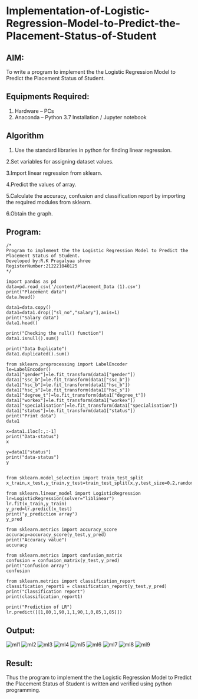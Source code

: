# Implementation-of-Logistic-Regression-Model-to-Predict-the-Placement-Status-of-Student

## AIM:
To write a program to implement the the Logistic Regression Model to Predict the Placement Status of Student.

## Equipments Required:
1. Hardware – PCs
2. Anaconda – Python 3.7 Installation / Jupyter notebook

## Algorithm
1. Use the standard libraries in python for finding linear regression.

2.Set variables for assigning dataset values.

3.Import linear regression from sklearn.

4.Predict the values of array.

5.Calculate the accuracy, confusion and classification report by importing the required modules from sklearn.

6.Obtain the graph.

## Program:
```
/*
Program to implement the the Logistic Regression Model to Predict the Placement Status of Student.
Developed by:R.K Pragalyaa shree
RegisterNumber:212221040125
*/
```
```
import pandas as pd
data=pd.read_csv('/content/Placement_Data (1).csv')
print("Placement data")
data.head()

data1=data.copy()
data1=data1.drop(["sl_no","salary"],axis=1)
print("Salary data")
data1.head()

print("Checking the null() function")
data1.isnull().sum()

print("Data Duplicate")
data1.duplicated().sum()

from sklearn.preprocessing import LabelEncoder
le=LabelEncoder()
data1["gender"]=le.fit_transform(data1["gender"])
data1["ssc_b"]=le.fit_transform(data1["ssc_b"])
data1["hsc_b"]=le.fit_transform(data1["hsc_b"])
data1["hsc_s"]=le.fit_transform(data1["hsc_s"])
data1["degree_t"]=le.fit_transform(data1["degree_t"])
data1["workex"]=le.fit_transform(data1["workex"])
data1["specialisation"]=le.fit_transform(data1["specialisation"])
data1["status"]=le.fit_transform(data1["status"])
print("Print data")
data1

x=data1.iloc[:,:-1]
print("Data-status")
x

y=data1["status"]
print("data-status")
y


from sklearn.model_selection import train_test_split
x_train,x_test,y_train,y_test=train_test_split(x,y,test_size=0.2,random_state=0)

from sklearn.linear_model import LogisticRegression
lr=LogisticRegression(solver="liblinear")
lr.fit(x_train,y_train)
y_pred=lr.predict(x_test)
print("y_prediction array")
y_pred

from sklearn.metrics import accuracy_score
accuracy=accuracy_score(y_test,y_pred)
print("Accuracy value")
accuracy

from sklearn.metrics import confusion_matrix
confusion = confusion_matrix(y_test,y_pred)
print("Confusion array")
confusion

from sklearn.metrics import classification_report
classification_report1 = classification_report(y_test,y_pred)
print("Classification report")
print(classification_report1)

print("Prediction of LR")
lr.predict([[1,80,1,90,1,1,90,1,0,85,1,85]])
```

## Output:
![ml1](https://github.com/pragalyaashree/Implementation-of-Logistic-Regression-Model-to-Predict-the-Placement-Status-of-Student/assets/128135934/ffbdc8c4-5ecb-47aa-a8e2-195cbd5bd7fa)
![ml2](https://github.com/pragalyaashree/Implementation-of-Logistic-Regression-Model-to-Predict-the-Placement-Status-of-Student/assets/128135934/f411e96a-4edf-4210-9665-bd4568aa1e84)
![ml3](https://github.com/pragalyaashree/Implementation-of-Logistic-Regression-Model-to-Predict-the-Placement-Status-of-Student/assets/128135934/74ad70bc-876a-4b3d-87ca-33b3e72a6f88)
![ml4](https://github.com/pragalyaashree/Implementation-of-Logistic-Regression-Model-to-Predict-the-Placement-Status-of-Student/assets/128135934/a37756e1-7dd5-442a-915c-a432dbb7f7f5)
![ml5](https://github.com/pragalyaashree/Implementation-of-Logistic-Regression-Model-to-Predict-the-Placement-Status-of-Student/assets/128135934/6db64083-4e11-48c7-bca6-7857826e7058)
![ml6](https://github.com/pragalyaashree/Implementation-of-Logistic-Regression-Model-to-Predict-the-Placement-Status-of-Student/assets/128135934/cb8c9858-fd59-46b6-a6fe-bc92693fff06)
![ml7](https://github.com/pragalyaashree/Implementation-of-Logistic-Regression-Model-to-Predict-the-Placement-Status-of-Student/assets/128135934/c6bf7bb6-d644-416d-9a16-c632886b9632)
![ml8](https://github.com/pragalyaashree/Implementation-of-Logistic-Regression-Model-to-Predict-the-Placement-Status-of-Student/assets/128135934/c3deaa2c-9b98-427e-86af-a85ab1a4346e)
![ml9](https://github.com/pragalyaashree/Implementation-of-Logistic-Regression-Model-to-Predict-the-Placement-Status-of-Student/assets/128135934/85216363-ac60-4ac5-8e4b-d79a369a4c95)


## Result:
Thus the program to implement the the Logistic Regression Model to Predict the Placement Status of Student is written and verified using python programming.
